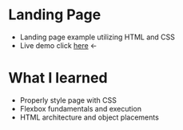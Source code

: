 # Landing Page
- Landing page example utilizing HTML and CSS
- Live demo click [here](https://roymero.github.io/landing-page/) <-
# What I learned
- Properly style page with CSS
- Flexbox fundamentals and execution
- HTML architecture and object placements
